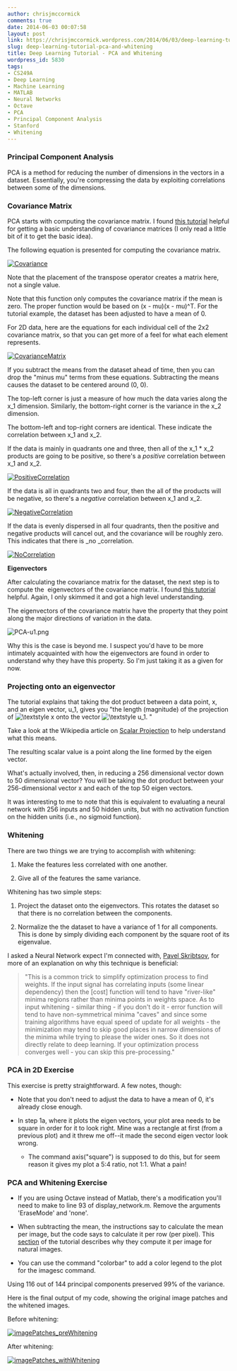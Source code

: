 ```yaml
---
author: chrisjmccormick
comments: true
date: 2014-06-03 00:07:58
layout: post
link: https://chrisjmccormick.wordpress.com/2014/06/03/deep-learning-tutorial-pca-and-whitening/
slug: deep-learning-tutorial-pca-and-whitening
title: Deep Learning Tutorial - PCA and Whitening
wordpress_id: 5830
tags:
- CS249A
- Deep Learning
- Machine Learning
- MATLAB
- Neural Networks
- Octave
- PCA
- Principal Component Analysis
- Stanford
- Whitening
---
```


### Principal Component Analysis


PCA is a method for reducing the number of dimensions in the vectors in a dataset. Essentially, you're compressing the data by exploiting correlations between some of the dimensions.


### Covariance Matrix


PCA starts with computing the covariance matrix. I found [this tutorial](http://stattrek.com/matrix-algebra/covariance-matrix.aspx) helpful for getting a basic understanding of covariance matrices (I only read a little bit of it to get the basic idea).

The following equation is presented for computing the covariance matrix.


[![Covariance](http://chrisjmccormick.files.wordpress.com/2014/06/covariance.png)](https://chrisjmccormick.files.wordpress.com/2014/06/covariance.png)


Note that the placement of the transpose operator creates a matrix here, not a single value.

Note that this function only computes the covariance matrix if the mean is zero. The proper function would be based on (x - mu)(x - mu)^T. For the tutorial example, the dataset has been adjusted to have a mean of 0.

For 2D data, here are the equations for each individual cell of the 2x2 covariance matrix, so that you can get more of a feel for what each element represents.




[![CovarianceMatrix](http://chrisjmccormick.files.wordpress.com/2014/06/covariancematrix.png)](https://chrisjmccormick.files.wordpress.com/2014/06/covariancematrix.png)


If you subtract the means from the dataset ahead of time, then you can drop the "minus mu" terms from these equations. Subtracting the means causes the dataset to be centered around (0, 0).

The top-left corner is just a measure of how much the data varies along the x_1 dimension. Similarly, the bottom-right corner is the variance in the x_2 dimension.

The bottom-left and top-right corners are identical. These indicate the correlation between x_1 and x_2.

If the data is mainly in quadrants one and three, then all of the x_1 * x_2 products are going to be positive, so there's a _positive_ correlation between x_1 and x_2.

[![PositiveCorrelation](http://chrisjmccormick.files.wordpress.com/2014/06/positivecorrelation.png)](https://chrisjmccormick.files.wordpress.com/2014/06/positivecorrelation.png)

If the data is all in quadrants two and four, then the all of the products will be negative, so there's a _negative_ correlation between x_1 and x_2.

[![NegativeCorrelation](http://chrisjmccormick.files.wordpress.com/2014/06/negativecorrelation.png)](https://chrisjmccormick.files.wordpress.com/2014/06/negativecorrelation.png)

If the data is evenly dispersed in all four quadrants, then the positive and negative products will cancel out, and the covariance will be roughly zero. This indicates that there is _no _correlation.

[![NoCorrelation](http://chrisjmccormick.files.wordpress.com/2014/06/nocorrelation.png)](https://chrisjmccormick.files.wordpress.com/2014/06/nocorrelation.png)

**Eigenvectors**

After calculating the covariance matrix for the dataset, the next step is to compute the  eigenvectors of the covariance matrix. I found [this tutorial](http://www.math.hmc.edu/calculus/tutorials/eigenstuff/) helpful. Again, I only skimmed it and got a high level understanding.

The eigenvectors of the covariance matrix have the property that they point along the major directions of variation in the data.

![PCA-u1.png](http://ufldl.stanford.edu/wiki/images/thumb/b/b4/PCA-u1.png/600px-PCA-u1.png)

Why this is the case is beyond me. I suspect you'd have to be more intimately acquainted with how the eigenvectors are found in order to understand why they have this property. So I'm just taking it as a given for now.


### Projecting onto an eigenvector


The tutorial explains that taking the dot product between a data point, x, and an eigen vector, u_1, gives you "the length (magnitude) of the projection of ![\textstyle x](http://deeplearning.stanford.edu/wiki/images/math/f/6/c/f6c0f8758a1eb9c99c0bbe309ff2c5a5.png) onto the vector ![\textstyle u_1](http://deeplearning.stanford.edu/wiki/images/math/3/f/c/3fc01c8dc5d4c8c57cd758ec3a76283f.png). "

Take a look at the Wikipedia article on [Scalar Projection](http://en.wikipedia.org/wiki/Scalar_projection) to help understand what this means.

The resulting scalar value is a point along the line formed by the eigen vector.

What's actually involved, then, in reducing a 256 dimensional vector down to 50 dimensional vector? You will be taking the dot product between your 256-dimensional vector x and each of the top 50 eigen vectors.

It was interesting to me to note that this is equivalent to evaluating a neural network with 256 inputs and 50 hidden units, but with no activation function on the hidden units (i.e., no sigmoid function).


### Whitening


There are two things we are trying to accomplish with whitening:



	
  1. Make the features less correlated with one another.

	
  2. Give all of the features the same variance.


Whitening has two simple steps:

	
  1. Project the dataset onto the eigenvectors. This rotates the dataset so that there is no correlation between the components.

	
  2. Normalize the the dataset to have a variance of 1 for all components. This is done by simply dividing each component by the square root of its eigenvalue.


I asked a Neural Network expect I'm connected with, [Pavel Skribtsov](http://www.pawlin.com), for more of an explanation on why this technique is beneficial:


<blockquote>"This is a common trick to simplify optimization process to find weights. If the input signal has correlating inputs (some linear dependency) then the [cost] function will tend to have "river-like" minima regions rather than minima points in weights space. As to input whitening - similar thing - if you don't do it - error function will tend to have non-symmetrical minima "caves" and since some training algorithms have equal speed of update for all weights - the minimization may tend to skip good places in narrow dimensions of the minima while trying to please the wider ones. So it does not directly relate to deep learning. If your optimization process converges well - you can skip this pre-processing."</blockquote>




### PCA in 2D Exercise


This exercise is pretty straightforward. A few notes, though:



	
  * Note that you don't need to adjust the data to have a mean of 0, it's already close enough.

	
  * In step 1a, where it plots the eigen vectors, your plot area needs to be square in order for it to look right. Mine was a rectangle at first (from a previous plot) and it threw me off--it made the second eigen vector look wrong.

	
    * The command axis("square") is supposed to do this, but for seem reason it gives my plot a 5:4 ratio, not 1:1. What a pain!







### PCA and Whitening Exercise





	
  * If you are using Octave instead of Matlab, there's a modification you'll need to make to line 93 of display_network.m. Remove the arguments 'EraseMode' and 'none'.

	
  * When subtracting the mean, the instructions say to calculate the mean per image, but the code says to calculate it per row (per pixel). This [section](http://ufldl.stanford.edu/wiki/index.php/PCA#PCA_on_Images) of the tutorial describes why they compute it per image for natural images.

	
  * You can use the command "colorbar" to add a color legend to the plot for the imagesc command.


Using 116 out of 144 principal components preserved 99% of the variance.

Here is the final output of my code, showing the original image patches and the whitened images.

Before whitening:

[![imagePatches_preWhitening](http://chrisjmccormick.files.wordpress.com/2014/06/imagepatches_prewhitening.png)](https://chrisjmccormick.files.wordpress.com/2014/06/imagepatches_prewhitening.png)

After whitening:

[![imagePatches_withWhitening](http://chrisjmccormick.files.wordpress.com/2014/06/imagepatches_withwhitening.png)](https://chrisjmccormick.files.wordpress.com/2014/06/imagepatches_withwhitening.png)


